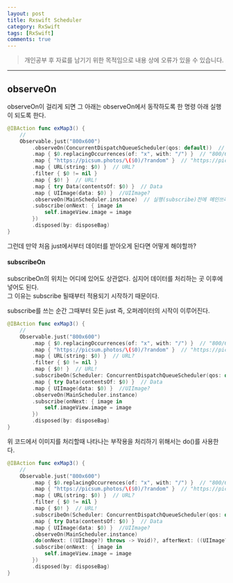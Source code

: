 ```yaml
---
layout: post
title: Rxswift Scheduler
category: RxSwift
tags: [RxSwift]
comments: true
---
```


> 개인공부 후 자료를 남기기 위한 목적임으로 내용 상에 오류가 있을 수 있습니다.    

<hr>

## observeOn

observeOn이 걸리게 되면 그 아래는 observeOn에서 동작하도록 한 명령 아래 실행이 되도록 한다.

```swift
@IBAction func exMap3() {
    //
    Observable.just("800x600")
        .observeOn(ConcurrentDispatchQueueScheduler(qos: default))  // 동시에 실행하게 하면서 백그라운드에서 실행하도록!
        .map { $0.replacingOccurrences(of: "x", with: "/") }  // "800/600"
        .map { "https://picsum.photos/\($0)/?random" }  // "https://picsum.photos/800/600/?random"
        .map { URL(string: $0) }  // URL?
        .filter { $0 != nil }
        .map { $0! }  // URL!
        .map { try Data(contentsOf: $0) }  // Data
        .map { UIImage(data: $0) }  //UIImage?
        .observeOn(MainScheduler.instance)  // 실행(subscribe)전에 메인쓰레드에서 동작하도록! 아래부터 메인쓰레드에서 동작
        .subscribe(onNext: { image in
            self.imageView.image = image
        })
        .disposed(by: disposeBag)
}
```

그런데 만약 처음 just에서부터 데이터를 받아오게 된다면 어떻게 해야할까?


#### subscribeOn

subscribeOn의 위치는 어디에 있어도 상관없다. 심지어 데이터를 처리하는 곳 이후에 넣어도 된다.<br>
그 이유는 subscribe 될때부터 적용되기 시작하기 때문이다.

subscribe를 쓰는 순간 그때부터 모든 just 즉, 오퍼레이터의 시작이 이루어진다.


```swift
@IBAction func exMap3() {
    //
    Observable.just("800x600")
        .map { $0.replacingOccurrences(of: "x", with: "/") }  // "800/600"
        .map { "https://picsum.photos/\($0)/?random" }  // "https://picsum.photos/800/600/?random"
        .map { URL(string: $0) }  // URL?
        .filter { $0 != nil }
        .map { $0! }  // URL!
        .subscribeOn(Scheduler: ConcurrentDispatchQueueScheduler(qos: default))  // subscribeOn을 사용!
        .map { try Data(contentsOf: $0) }  // Data
        .map { UIImage(data: $0) }  //UIImage?
        .observeOn(MainScheduler.instance)  
        .subscribe(onNext: { image in
            self.imageView.image = image
        })
        .disposed(by: disposeBag)
}
```

위 코드에서 이미지를 처리할때 나타나는 부작용을 처리하기 위해서는 do()를 사용한다.

```swift
@IBAction func exMap3() {
    //
    Observable.just("800x600")
        .map { $0.replacingOccurrences(of: "x", with: "/") }  // "800/600"
        .map { "https://picsum.photos/\($0)/?random" }  // "https://picsum.photos/800/600/?random"
        .map { URL(string: $0) }  // URL?
        .filter { $0 != nil }
        .map { $0! }  // URL!
        .subscribeOn(Scheduler: ConcurrentDispatchQueueScheduler(qos: default))  // subscribeOn을 사용!
        .map { try Data(contentsOf: $0) }  // Data
        .map { UIImage(data: $0) }  //UIImage?
        .observeOn(MainScheduler.instance)  
        .do(onNext: ((UIImage?) throws -> Void)?, afterNext: ((UIImage?) throws -> Void)?, onError: ((Error) throws -> Void)? , afterError: ((Error) throws -> Void)?, onCompleted: (() throws -> Void)?, afterCompleted: (() throws -> Void)?, onSubscribe: (() -> Void)?, onSubscribed: (() -> Void)?, onDispose: (() -> Void)?)
        .subscribe(onNext: { image in
            self.imageView.image = image
        })
        .disposed(by: disposeBag)
}
```
